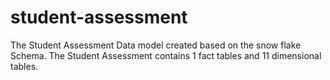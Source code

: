 # student-assessment
The Student Assessment Data model created based on the snow flake Schema. The Student Assessment contains 1 fact tables and 11 dimensional tables.
